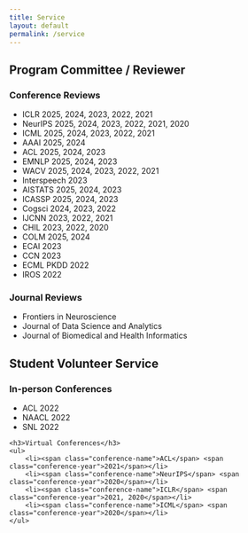 ```yaml
---
title: Service
layout: default
permalink: /service
---
```


<div class="service-section">

## Program Committee / Reviewer

### Conference Reviews

<ul>
    <li><span class="conference-name">ICLR</span> <span class="conference-year">2025, 2024, 2023, 2022, 2021</span></li>
    <li><span class="conference-name">NeurIPS</span> <span class="conference-year">2025, 2024, 2023, 2022, 2021, 2020</span></li>
    <li><span class="conference-name">ICML</span> <span class="conference-year">2025, 2024, 2023, 2022, 2021</span></li>
    <li><span class="conference-name">AAAI</span> <span class="conference-year">2025, 2024</span></li>
    <li><span class="conference-name">ACL</span> <span class="conference-year">2025, 2024, 2023</span></li>
    <li><span class="conference-name">EMNLP</span> <span class="conference-year">2025, 2024, 2023</span></li>
    <li><span class="conference-name">WACV</span> <span class="conference-year">2025, 2024, 2023, 2022, 2021</span></li>
    <li><span class="conference-name">Interspeech</span> <span class="conference-year">2023</span></li>
    <li><span class="conference-name">AISTATS</span> <span class="conference-year">2025, 2024, 2023</span></li>
    <li><span class="conference-name">ICASSP</span> <span class="conference-year">2025, 2024, 2023</span></li>
    <li><span class="conference-name">Cogsci</span> <span class="conference-year">2024, 2023, 2022</span></li>
    <li><span class="conference-name">IJCNN</span> <span class="conference-year">2023, 2022, 2021</span></li>
    <li><span class="conference-name">CHIL</span> <span class="conference-year">2023, 2022, 2020</span></li>
    <li><span class="conference-name">COLM</span> <span class="conference-year">2025, 2024</span></li>
    <li><span class="conference-name">ECAI</span> <span class="conference-year">2023</span></li> 
    <li><span class="conference-name">CCN</span> <span class="conference-year">2023</span></li> 
    <li><span class="conference-name">ECML PKDD</span> <span class="conference-year">2022</span></li> 
    <li><span class="conference-name">IROS</span> <span class="conference-year">2022</span></li>
</ul>

### Journal Reviews
<ul>
    <li><span class="conference-name">Frontiers in Neuroscience</span></li>
    <li><span class="conference-name">Journal of Data Science and Analytics</span></li>
    <li><span class="conference-name">Journal of Biomedical and Health Informatics</span></li>
</ul>

## Student Volunteer Service

<div class="volunteer-section">
    <h3>In-person Conferences</h3>
    <ul>
        <li><span class="conference-name">ACL</span> <span class="conference-year">2022</span></li>
        <li><span class="conference-name">NAACL</span> <span class="conference-year">2022</span></li>
        <li><span class="conference-name">SNL</span> <span class="conference-year">2022</span></li>
    </ul>

    <h3>Virtual Conferences</h3>
    <ul>
        <li><span class="conference-name">ACL</span> <span class="conference-year">2021</span></li>
        <li><span class="conference-name">NeurIPS</span> <span class="conference-year">2020</span></li>
        <li><span class="conference-name">ICLR</span> <span class="conference-year">2021, 2020</span></li>
        <li><span class="conference-name">ICML</span> <span class="conference-year">2020</span></li>
    </ul>
</div>

</div>
